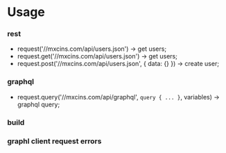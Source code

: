 # Usage

### rest
* request('//mxcins.com/api/users.json') -> get users;
* request.get('//mxcins.com/api/users.json') -> get users;
* request.post('//mxcins.com/api/users.json', { data: {} }) -> create user;

### graphql
* request.query('//mxcins.com/api/graphql', `query { ... }`, variables) -> graphql query;


### build

### graphl client request errors